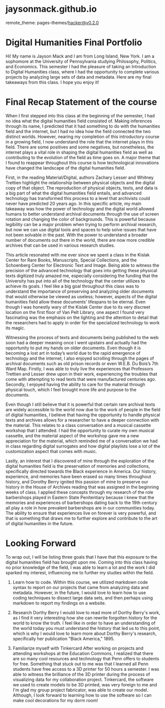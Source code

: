 # jaysonmack.github.io
remote_theme: pages-themes/hacker@v0.2.0


# Digital Humanities Final Portfolio
Hi! My name is Jayson Mack and I am from Long Island, New York. I am a sophomore 
at the University of Pennsylvania studying Philosophy, Politics, and Economics. This semester
I had the pleasure of taking an Introduction to Digital Humanities class, where I had the 
opportunity to complete various projects by analyzing large sets of data and metadata.
Here are my final takeaways from this class. I hope you enjoy it!


# Final Recap Statement of the course
When I first stepped into this class at the beginning of the semester, I had no idea what the digital humanities field consisted of. Making inferences through its name, I predicted that it had something to do with the humanities field and the internet, but I had no idea how the field connected the two distinct worlds. However, nearing my completion of this introductory course in a growing field, I now understand the role that the internet plays in this field. There are some positives and some negatives, but nonetheless, the internet plays a vital role in shaping the digital humanities field as well as contributing to the evolution of the field as time goes on. A major theme that I found to reappear throughout this course is how technological innovations have changed the landscape of the digital humanities field.

First, in the reading Material/Digital, authors Zachary Lesser and Whitney Trettien highlight the relationship between physical objects and the digital copy of that object. The reproduction of physical objects, texts, and data is a big part of what the digital humanities field entails, and advanced technology has transformed this process to a level that archivists could never have predicted 20 years ago. In this specific article, my main takeaway was how the power of technology and the digital world allowed humans to better understand archival documents through the use of screen rotation and changing the color of backgrounds. This is powerful because legibility can be a major problem when trying to perform archival research, but now we can use digital tools and spaces to help solve issues that have not been solvable in the past. With the power to understand a broader number of documents out there in the world, there are now more credible archives that can be used in various research studies.

This article resonated with me ever since we spent a class in the Kislak Center for Rare Books, Manuscripts, Special Collections, and the Schoenberg Center for Electronic Text and Image. Being able to witness the precision of the advanced technology that goes into getting these physical texts digitized truly amazed me, especially considering the funding that the University has put into all of the technology that the center utilizes to achieve its goals. I feel like a big goal throughout this class was to understand the importance of preserving and analyzing older documents that would otherwise be viewed as useless; however, aspects of the digital humanities field allow these documents’ lifespans to be eternal. Even though I was honestly wary of the Kislak Center due to its very discreet location on the first floor of Van Pelt Library, one aspect I found very fascinating was the emphasis on the lighting and the attention to detail that the researchers had to apply in order for the specialized technology to work its magic.

Witnessing the process of texts and documents being published to the web soon had a deeper meaning once I went upstairs and actually had the opportunity to put my hands on older documents. Even though it is becoming a lost art in today’s world due to the rapid emergence of technology and the internet, I also enjoyed scrolling through the pages of archival documents such as old prison records or even W.E.B. Du Bois’s 7th Ward Map. Firstly, I was able to truly live the experiences that Professors Trettien and Lesser drew upon in their work, experiencing the troubles that come with attempting to read texts that were manufactured centuries ago. Secondly, I enjoyed having the ability to care for the material through physical touch, which I feel brought more life and purpose to the documents.

Even though I still believe that it is powerful that certain rare archival texts are widely accessible to the world now due to the work of people in the field of digital humanities, I believe that having the opportunity to handle physical texts and archives allows for a researcher to have a deeper connection with the material. This relates to a class conversation and a musical cassette workshop that I attended. I had the opportunity to curate my own musical cassette, and the material aspect of the workshop gave me a new appreciation for the material, which reminded me of a conversation we had in class regarding digital surrogates and how digital playlists lose a lot of the customization aspect that comes with music.

Lastly, an interest that I discovered of mine through the exploration of the digital humanities field is the preservation of memories and collections, specifically directed towards the Black experience in America. Our history, experience, and memories have been erased so many times throughout history, and Dorothy Berry ignited this passion of mine to preserve our history in the House of Archives reading that was assigned in the beginning weeks of class. I applied these concepts through my research of the role barbershops played in Eastern State Penitentiary because I knew that the memories and experiences of barbershops dating back to the 19th century all play a role in how prevalent barbershops are in our communities today. The ability to ensure that experiences live on forever is very powerful, and that is something that draws me to further explore and contribute to the art of digital humanities in the future.


# Looking Forward 
To wrap out, I will be listing three goals that I have that this exposure to the digital humanities field
has brought upon me. Coming into this class having no prior knowledge of the field, I was able to learn
a lot and the work I did sparked my interest, influencing me to further my studies within the field.

1. Learn how to code.
   Within this course, we utilized markdown code syntax to report on our projects that came from analyzing
   data and metadata. However, in the future, I would love to learn how to use coding techniques to dissect
   large data sets, and then perhaps using markdown to report my findings on a website.

2. Research Dorthy Berry
   I would love to read more of Dorthy Berry's work, as I find it very interesting how she can rewrite
   forgotten history for the world to know the truth. I feel like in order to have an understanding
   of the world today you must understand the history that led us to this point, which is why
   I would love to learn more about Dorthy Berry's research, specifically her publication "Black America," 1895.

3. Familiarize myself with Tinkercard
   After working on projects and attending workshops at the Education Commons, I realized that there are so many
   cool resources and technology that Penn offers to students for free. Something that stuck out to me was that I
   learned all Penn students have free access to a 3D printer for 50 hours a semester. I was able to witness the
   brilliance of the 3D printer during the process of visualizing data for my collaboration project. Tinkercard,
   the software we used to create models to be 3D printed, was very foreign to me and I'm glad my group project fabricator,
    was able to create our model. Although, I look forward to learning how to use the software so I can make cool
   decorations for my dorm room!
